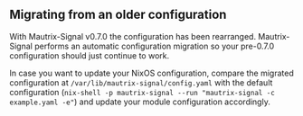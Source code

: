 ## Migrating from an older configuration

With Mautrix-Signal v0.7.0 the configuration has been rearranged. Mautrix-Signal performs an automatic configuration migration so your pre-0.7.0 configuration should just continue to work.

In case you want to update your NixOS configuration, compare the migrated configuration at `/var/lib/mautrix-signal/config.yaml` with the default configuration (`nix-shell -p mautrix-signal --run "mautrix-signal -c example.yaml -e"`) and update your module configuration accordingly.
